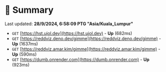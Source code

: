 # 📖 Summary
Last updated: **28/9/2024, 6:58:09 PTG "Asia/Kuala_Lumpur"**

- `GET` [https://hst.ujol.dev](https://hst.ujol.dev) - **Up** (682ms)
- `GET` [https://reddviz.deno.dev/gimme](https://reddviz.deno.dev/gimme) - **Up** (1637ms)
- `GET` [https://reddviz.amar.kim/gimme](https://reddviz.amar.kim/gimme) - **Up** (590ms)
- `GET` [https://dumb.onrender.com](https://dumb.onrender.com) - **Up** (923ms)
